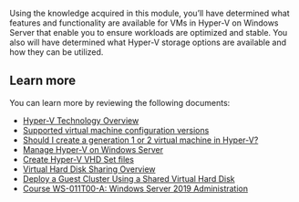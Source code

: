 Using the knowledge acquired in this module, you’ll have determined what features and functionality are available for VMs in Hyper-V on Windows Server that enable you to ensure workloads are optimized and stable. You also will have determined what Hyper-V storage options are available and how they can be utilized.

## Learn more

You can learn more by reviewing the following documents:

- [Hyper-V Technology Overview](/windows-server/virtualization/hyper-v/hyper-v-technology-overview?azure-portal=true)
- [Supported virtual machine configuration versions](/windows-server/virtualization/hyper-v/deploy/upgrade-virtual-machine-version-in-hyper-v-on-windows-or-windows-server#supported-virtual-machine-configuration-versions?azure-portal=true)
- [Should I create a generation 1 or 2 virtual machine in Hyper-V?](/windows-server/virtualization/hyper-v/plan/should-i-create-a-generation-1-or-2-virtual-machine-in-hyper-v?azure-portal=true)
- [Manage Hyper-V on Windows Server](/windows-server/virtualization/hyper-v/manage/manage-hyper-v-on-windows-server?azure-portal=true)
- [Create Hyper-V VHD Set files](/windows-server/virtualization/hyper-v/manage/create-vhdset-file?azure-portal=true)
- [Virtual Hard Disk Sharing Overview](/previous-versions/windows/it-pro/windows-server-2012-R2-and-2012/dn281956(v=ws.11)?azure-portal=true)
- [Deploy a Guest Cluster Using a Shared Virtual Hard Disk](/previous-versions/windows/it-pro/windows-server-2012-R2-and-2012/dn265980(v=ws.11)?redirectedfrom=MSDN?azure-portal=true)
- [Course WS-011T00-A: Windows Server 2019 Administration](/certifications/courses/ws-011t00?azure-portal=true)